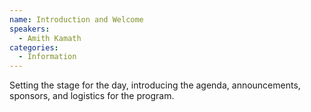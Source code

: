 ```yaml
---
name: Introduction and Welcome
speakers:
  - Amith Kamath
categories:
  - Information
---
```


Setting the stage for the day, introducing the agenda, announcements, sponsors, and logistics for the program. 
